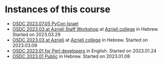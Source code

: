 # Instances of this course

* [OSDC 2023.07.05 PyCon Israel](osdc-2023-07-pyconil/)
* [OSDC 2023.03 at Azrieli Staff Workshop](osdc-2023-03-azrieli-staff-workshop/) at [Azrieli college](https://jce.ac.il/) in Hebrew. Started on 2023.03.29
* [OSDC 2023.03 at Azrieli](osdc-2023-03-azrieli/) at [Azrieli college](https://jce.ac.il/) in Hebrew. Started on 2023.03.09
* [OSDC 2023.01 for Perl developers](osdc-2023-01-perl/) in English. Started on 2023.01.24
* [OSDC 2023.01 Public](/osdc-2023-01-public/) in Hebrew. Started on 2023.01.08

